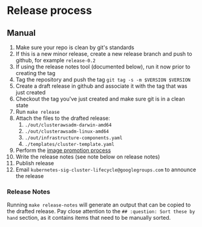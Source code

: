 # Release process

## Manual

1. Make sure your repo is clean by git's standards
2. If this is a new minor release, create a new release branch and push to github, for example `release-0.2`
3. If using the release notes tool (documented below), run it now prior to creating the tag
4. Tag the repository and push the tag `git tag -s -m $VERSION $VERSION`
5. Create a draft release in github and associate it with the tag that was just created
6. Checkout the tag you've just created and make sure git is in a clean state
7. Run `make release`
8. Attach the files to the drafted release:
    1. `./out/clusterawsadm-darwin-amd64`
    2. `./out/clusterawsadm-linux-amd64`
    3. `./out/infrastructure-components.yaml`
    4. `./templates/cluster-template.yaml`
9. Perform the [image promotion process](https://github.com/kubernetes/k8s.io/tree/master/k8s.gcr.io#image-promoter)
10. Write the release notes (see note below on release notes)
11. Publish release
12. Email `kubernetes-sig-cluster-lifecycle@googlegroups.com` to announce the release

### Release Notes

Running `make release-notes` will generate an output that can be copied to the drafted release.
Pay close attention to the `## :question: Sort these by hand` section, as it contains items that need to be manually sorted.


